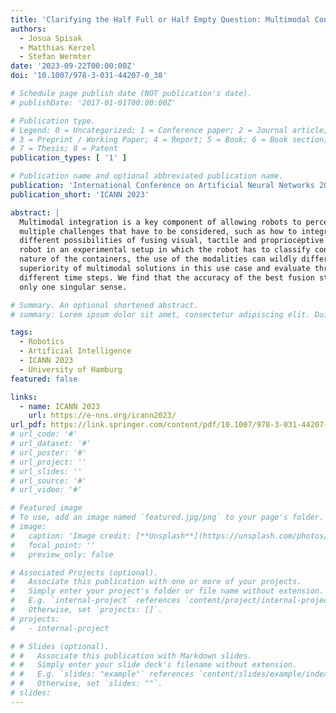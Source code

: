 ```yaml
---
title: 'Clarifying the Half Full or Half Empty Question: Multimodal Container Classification'
authors:
  - Josua Spisak
  - Matthias Kerzel
  - Stefan Wermter
date: '2023-09-22T00:00:00Z'
doi: '10.1007/978-3-031-44207-0_38'

# Schedule page publish date (NOT publication's date).
# publishDate: '2017-01-01T00:00:00Z'

# Publication type.
# Legend: 0 = Uncategorized; 1 = Conference paper; 2 = Journal article;
# 3 = Preprint / Working Paper; 4 = Report; 5 = Book; 6 = Book section;
# 7 = Thesis; 8 = Patent
publication_types: [ '1' ]

# Publication name and optional abbreviated publication name.
publication: 'International Conference on Artificial Neural Networks 2023'
publication_short: 'ICANN 2023'

abstract: |
  Multimodal integration is a key component of allowing robots to perceive the world. Multimodality comes with
  multiple challenges that have to be considered, such as how to integrate and fuse the data. In this paper, we compare
  different possibilities of fusing visual, tactile and proprioceptive data. The data is directly recorded on the NICOL
  robot in an experimental setup in which the robot has to classify containers and their content. Due to the different
  nature of the containers, the use of the modalities can wildly differ between the classes. We demonstrate the
  superiority of multimodal solutions in this use case and evaluate three fusion strategies that integrate the data at
  different time steps. We find that the accuracy of the best fusion strategy is 15% higher than the best strategy using
  only one singular sense.

# Summary. An optional shortened abstract.
# summary: Lorem ipsum dolor sit amet, consectetur adipiscing elit. Duis posuere tellus ac convallis placerat. Proin tincidunt magna sed ex sollicitudin condimentum.

tags:
  - Robotics
  - Artificial Intelligence
  - ICANN 2023
  - University of Hamburg
featured: false

links:
  - name: ICANN 2023
    url: https://e-nns.org/icann2023/
url_pdf: https://link.springer.com/content/pdf/10.1007/978-3-031-44207-0_38
# url_code: '#'
# url_dataset: '#'
# url_poster: '#'
# url_project: ''
# url_slides: ''
# url_source: '#'
# url_video: '#'

# Featured image
# To use, add an image named `featured.jpg/png` to your page's folder.
# image:
#   caption: 'Image credit: [**Unsplash**](https://unsplash.com/photos/s9CC2SKySJM)'
#   focal_point: ''
#   preview_only: false

# Associated Projects (optional).
#   Associate this publication with one or more of your projects.
#   Simply enter your project's folder or file name without extension.
#   E.g. `internal-project` references `content/project/internal-project/index.md`.
#   Otherwise, set `projects: []`.
# projects:
#   - internal-project

# # Slides (optional).
# #   Associate this publication with Markdown slides.
# #   Simply enter your slide deck's filename without extension.
# #   E.g. `slides: "example"` references `content/slides/example/index.md`.
# #   Otherwise, set `slides: ""`.
# slides:
---
```

